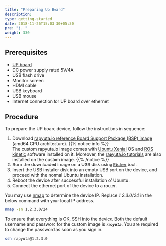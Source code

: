 ```yaml
---
title: "Preparing Up Board"
description:
type: getting-started
date: 2018-11-26T15:03:30+05:30
pre: "j. "
weight: 330
---
```

## Prerequisites
- [UP board](https://up-board.org/up/specifications/)
- DC power supply rated 5V/4A
- USB flash drive
- Monitor screen
- HDMI cable
- USB keyboard
- USB mouse
- Internet connection for UP board over ethernet

## Procedure
To prepare the UP board device, follow the instructions in sequence:

1. Download [rapyuta.io reference Board Support Package (BSP) image](https://storage.googleapis.com/io-reference-bsp-images/up/ubuntu/2018-08-23-rapyuta-robotics-xenial-ros-up-board-amd64.iso) (amd64 CPU architecture).
{{% notice info %}}  
The custom rapyuta.io image comes with [Ubuntu Xenial](http://releases.ubuntu.com/xenial/)
OS and [ROS kinetic](http://wiki.ros.org/kinetic) software installed on it.
Moreover, the [rapyuta.io tutorials](https://github.com/rapyuta-robotics/io_tutorials)
are also installed on the custom image.
{{% /notice %}}
1. Burn the downloaded image on a USB disk using [Etcher](https://etcher.io/) tool.
2. Insert the USB installer disk into an empty USB port on the device, and proceed
with the normal Ubuntu installation.
4. Reboot the device after successful installation of Ubuntu.
5. Connect the ethernet port of the device to a router.

You may use [nmap](https://nmap.org/) to determine the device IP.
Replace *1.2.3.0/24* in the below command with your local IP address.

```bash
nmap -sn 1.2.3.0/24
```
To ensure that everything is OK, SSH into the device. Both the default username
and password for the custom image is ***`rapyuta`***. You are required to change the
password as soon as you sign in.

```bash
ssh rapyuta@1.2.3.0
```
